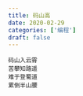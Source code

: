 ```yaml
---
title: 码山高
date: 2020-02-29
categories: ['编程']
draft: false
---
```


```
码山入云霄
苦攀知路遥
难于登蜀道
累倒半山腰
```

